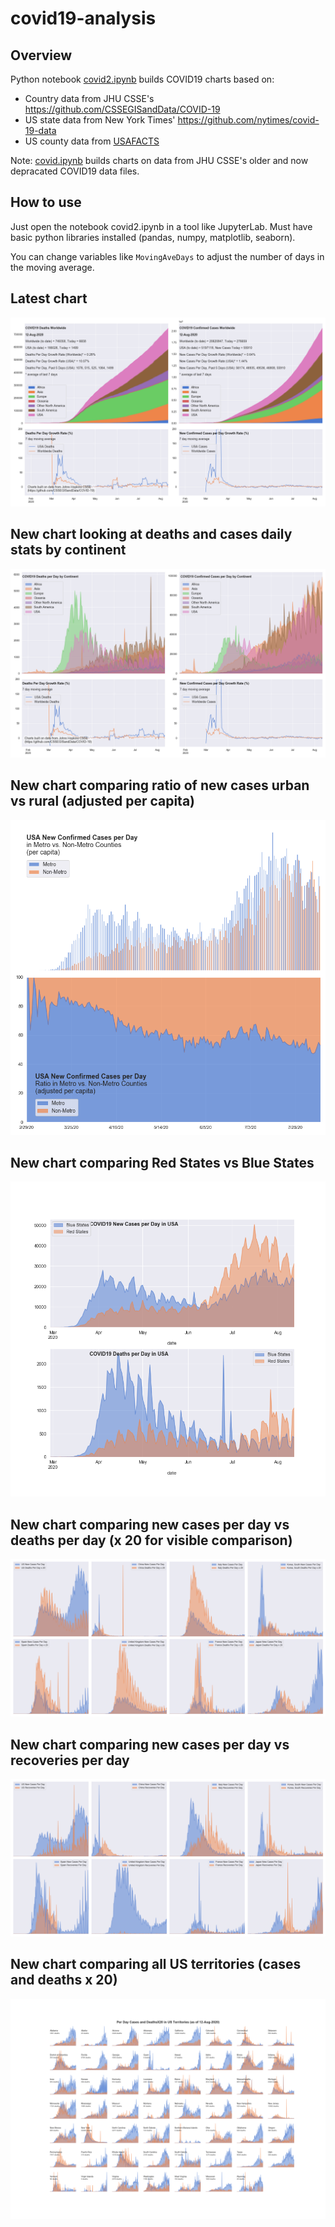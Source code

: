 # covid19-analysis

## Overview
Python notebook [covid2.ipynb](https://github.com/danlaw/covid19-analysis/blob/master/covid2.ipynb) builds COVID19 charts based on:
* Country data from JHU CSSE's https://github.com/CSSEGISandData/COVID-19
* US state data from New York Times' https://github.com/nytimes/covid-19-data
* US county data from [USAFACTS](https://usafacts.org/visualizations/coronavirus-covid-19-spread-map/)

Note: [covid.ipynb](https://github.com/danlaw/covid19-analysis/blob/master/covid.ipynb) builds charts on data from JHU CSSE's older and now depracated COVID19 data files.

## How to use
Just open the notebook covid2.ipynb in a tool like JupyterLab. Must have basic python libraries installed (pandas, numpy, matplotlib, seaborn).

You can change variables like ``MovingAveDays`` to adjust the number of days in the moving average.

## Latest chart
![Latest chart](charts/20200812-covid19-chart.png)

## New chart looking at deaths and cases daily stats by continent
![Comparison chart](charts/20200812-covid19-chart-perday.png)

## New chart comparing ratio of new cases urban vs rural (adjusted per capita)
![Urban rural per capita chart](charts/20200812-US-counties-urban-vs-rural-per-capita.png)

## New chart comparing Red States vs Blue States
![Red vs Blue chart](charts/20200812-compare-daily-red-vs-blue-states.png)

## New chart comparing new cases per day vs deaths per day (x 20 for visible comparison)
![Comparison chart](charts/20200812-comparison-chart.png)

## New chart comparing new cases per day vs recoveries per day
![Recovery chart](charts/20200812-comparison-recovery-chart.png)

## New chart comparing all US territories (cases and deaths x 20)
![Territories chart](charts/20200812-compare-US-territories.png)

